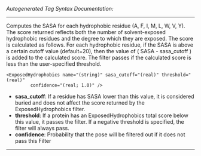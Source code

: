 _Autogenerated Tag Syntax Documentation:_

---
Computes the SASA for each hydrophobic residue (A, F, I, M, L, W, V, Y). The score returned reflects both the number of solvent-exposed hydrophobic residues and the degree to which they are exposed. The score is calculated as follows. For each hydrophobic residue, if the SASA is above a certain cutoff value (default=20), then the value of ( SASA - sasa_cutoff ) is added to the calculated score. The filter passes if the calculated score is less than the user-specified threshold.

```
<ExposedHydrophobics name="(string)" sasa_cutoff="(real)" threshold="(real)"
         confidence="(real; 1.0)" />
```

-   **sasa_cutoff**: If a residue has SASA lower than this value, it is considered buried and does not affect the score returned by the ExposedHydrophobics filter.
-   **threshold**: If a protein has an ExposedHydrophobics total score below this value, it passes the filter. If a negative threshold is specified, the filter will always pass.
-   **confidence**: Probability that the pose will be filtered out if it does not pass this Filter

---
